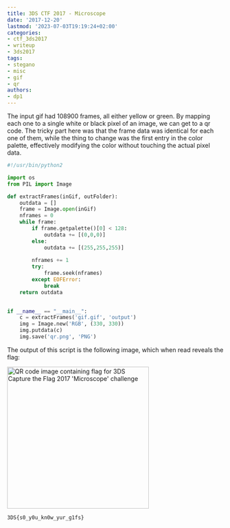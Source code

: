 ```yaml
---
title: 3DS CTF 2017 - Microscope
date: '2017-12-20'
lastmod: '2023-07-03T19:19:24+02:00'
categories:
- ctf_3ds2017
- writeup
- 3ds2017
tags:
- stegano
- misc
- gif
- qr
authors:
- dp1
---
```


The input gif had 108900 frames, all either yellow or green. By mapping each one to a single white or black pixel of an image, we can get to a qr code.
The tricky part here was that the frame data was identical for each one of them, while the thing to change was the first entry in the color palette, effectively modifying the color without touching the actual pixel data.

```python
#!/usr/bin/python2

import os
from PIL import Image

def extractFrames(inGif, outFolder):
	outdata = []
	frame = Image.open(inGif)
	nframes = 0
	while frame:
		if frame.getpalette()[0] < 128:
			outdata += [(0,0,0)]
		else:
			outdata += [(255,255,255)]
		
		nframes += 1
		try:
			frame.seek(nframes)
		except EOFError:
			break
	return outdata
    

if __name__ == "__main__":
	c = extractFrames('gif.gif', 'output')
	img = Image.new('RGB', (330, 330))
	img.putdata(c)
	img.save('qr.png', 'PNG')

```

The output of this script is the following image, which when read reveals the flag:

<img class="img-responsive" src="/3dsctf2017/qr.png" alt="QR code image containing flag for 3DS Capture the Flag 2017 'Microscope' challenge" width="330" height="330">

```bash
3DS{s0_y0u_kn0w_yur_g1fs}
```
